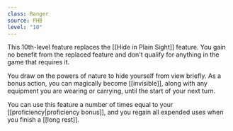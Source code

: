 ```yaml
---
class: Ranger
source: PHB
level: "10"
---
```


This 10th-level feature replaces the [[Hide in Plain Sight]] feature. You gain no benefit from the replaced feature and don't qualify for anything in the game that requires it.

You draw on the powers of nature to hide yourself from view briefly. As a bonus action, you can magically become [[invisible]], along with any equipment you are wearing or carrying, until the start of your next turn.

You can use this feature a number of times equal to your [[proficiency|proficiency bonus]], and you regain all expended uses when you finish a [[long rest]].
